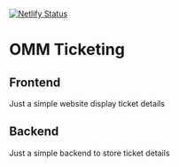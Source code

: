
[![Netlify Status](https://api.netlify.com/api/v1/badges/b389056f-6862-4ef8-8a7d-5aa1ba516264/deploy-status)](https://app.netlify.com/sites/dazzling-mccarthy-46dcca/deploys)

# OMM Ticketing

## Frontend

Just a simple website display ticket details

## Backend

Just a simple backend to store ticket details
